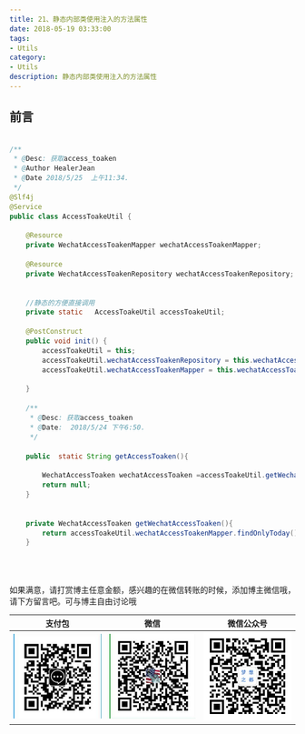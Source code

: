 ```yaml
---
title: 21、静态内部类使用注入的方法属性
date: 2018-05-19 03:33:00
tags: 
- Utils
category: 
- Utils
description: 静态内部类使用注入的方法属性
---
```

<!-- image url 
https://raw.githubusercontent.com/HealerJean/HealerJean.github.io/master/blogImages
　　首行缩进
<font color="red">  </font>
-->

## 前言


```java

/**
 * @Desc: 获取access_toaken
 * @Author HealerJean
 * @Date 2018/5/25  上午11:34.
 */
@Slf4j
@Service
public class AccessToakeUtil {

    @Resource
    private WechatAccessToakenMapper wechatAccessToakenMapper;

    @Resource
    private WechatAccessToakenRepository wechatAccessToakenRepository;


    //静态的方便直接调用
    private static   AccessToakeUtil accessToakeUtil;

    @PostConstruct
    public void init() {
        accessToakeUtil = this;
        accessToakeUtil.wechatAccessToakenRepository = this.wechatAccessToakenRepository;
        accessToakeUtil.wechatAccessToakenMapper = this.wechatAccessToakenMapper;

    }

    /**
     * @Desc: 获取access_toaken
     * @Date:  2018/5/24 下午6:50.
     */

    public  static String getAccessToaken(){

        WechatAccessToaken wechatAccessToaken =accessToakeUtil.getWechatAccessToaken();
        return null;
    }
    
    
	private WechatAccessToaken getWechatAccessToaken(){
	    return accessToakeUtil.wechatAccessToakenMapper.findOnlyToday();
	}


```



<br/><br/><br/>
如果满意，请打赏博主任意金额，感兴趣的在微信转账的时候，添加博主微信哦， 请下方留言吧。可与博主自由讨论哦

|支付包 | 微信|微信公众号|
|:-------:|:-------:|:------:|
|![支付宝](https://raw.githubusercontent.com/HealerJean/HealerJean.github.io/master/assets/img/tctip/alpay.jpg) | ![微信](https://raw.githubusercontent.com/HealerJean/HealerJean.github.io/master/assets/img/tctip/weixin.jpg)|![微信公众号](https://raw.githubusercontent.com/HealerJean/HealerJean.github.io/master/assets/img/my/qrcode_for_gh_a23c07a2da9e_258.jpg)|




<!-- Gitalk 评论 start  -->

<link rel="stylesheet" href="https://unpkg.com/gitalk/dist/gitalk.css">
<script src="https://unpkg.com/gitalk@latest/dist/gitalk.min.js"></script> 
<div id="gitalk-container"></div>    
 <script type="text/javascript">
    var gitalk = new Gitalk({
		clientID: `1d164cd85549874d0e3a`,
		clientSecret: `527c3d223d1e6608953e835b547061037d140355`,
		repo: `HealerJean.github.io`,
		owner: 'HealerJean',
		admin: ['HealerJean'],
		id: '7yMJ0EG8SkGAtcsh',
    });
    gitalk.render('gitalk-container');
</script> 

<!-- Gitalk end -->


